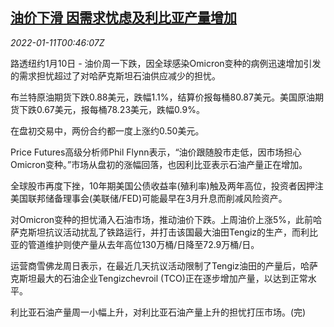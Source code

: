 <!--1641862862000-->
[油价下滑 因需求忧虑及利比亚产量增加](https://cn.reuters.com/article/oil-close-0110-mon-idCNKBS2JL01G)
------

<div><i>2022-01-11T00:46:07Z</i></div><p>路透纽约1月10日 - 油价周一下跌，因全球感染Omicron变种的病例迅速增加引发的需求担忧超过了对哈萨克斯坦石油供应减少的担忧。</p><p>布兰特原油期货下跌0.88美元，跌幅1.1%，结算价报每桶80.87美元。美国原油期货下跌0.67美元，报每桶78.23美元，跌幅0.9%。</p><p>在盘初交易中，两份合约都一度上涨约0.50美元。</p><p>Price Futures高级分析师Phil Flynn表示，“油价跟随股市走低，因市场担心Omicron变种。”市场从盘初的涨幅回落，也因利比亚表示石油产量正在增加。</p><p>全球股市再度下挫，10年期美国公债收益率(殖利率)触及两年高位，投资者因押注美国联邦储备理事会(美联储/FED)可能最早在3月升息而削减风险资产。</p><p>对Omicron变种的担忧涌入石油市场，推动油价下跌。上周油价上涨5%，此前哈萨克斯坦抗议活动扰乱了铁路运行，并打击该国最大油田Tengiz的生产，而利比亚的管道维护则使产量从去年高位130万桶/日降至72.9万桶/日。</p><p>运营商雪佛龙周日表示，在最近几天抗议活动限制了Tengiz油田的产量后，哈萨克斯坦最大的石油企业Tengizchevroil (TCO)正在逐步增加产量，以达到正常水平。</p><p>利比亚石油产量周一小幅上升，对利比亚石油产量上升的担忧打压市场。(完)</p>
